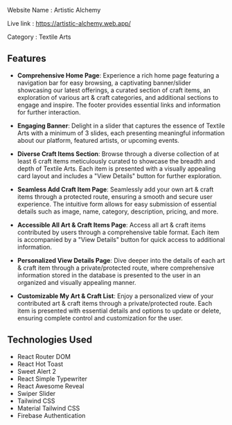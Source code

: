  Website Name : Artistic Alchemy

 
Live link : https://artistic-alchemy.web.app/

Category : Textile Arts 

## Features

- **Comprehensive Home Page**: Experience a rich home page featuring a navigation bar for easy browsing, a captivating banner/slider showcasing our latest offerings, a curated section of craft items, an exploration of various art & craft categories, and additional sections to engage and inspire. The footer provides essential links and information for further interaction.

- **Engaging Banner**: Delight in a slider that captures the essence of Textile Arts with a minimum of 3 slides, each presenting meaningful information about our platform, featured artists, or upcoming events.

- **Diverse Craft Items Section**: Browse through a diverse collection of at least 6 craft items meticulously curated to showcase the breadth and depth of Textile Arts. Each item is presented with a visually appealing card layout and includes a "View Details" button for further exploration.

- **Seamless Add Craft Item Page**: Seamlessly add your own art & craft items through a protected route, ensuring a smooth and secure user experience. The intuitive form allows for easy submission of essential details such as image, name, category, description, pricing, and more.

- **Accessible All Art & Craft Items Page**: Access all art & craft items contributed by users through a comprehensive table format. Each item is accompanied by a "View Details" button for quick access to additional information.

- **Personalized View Details Page**: Dive deeper into the details of each art & craft item through a private/protected route, where comprehensive information stored in the database is presented to the user in an organized and visually appealing manner.

- **Customizable My Art & Craft List**: Enjoy a personalized view of your contributed art & craft items through a private/protected route. Each item is presented with essential details and options to update or delete, ensuring complete control and customization for the user.



## Technologies Used

- React Router DOM
- React Hot Toast
- Sweet Alert 2
- React Simple Typewriter
- React Awesome Reveal
- Swiper Slider
- Tailwind CSS
- Material Tailwind CSS
- Firebase Authentication




